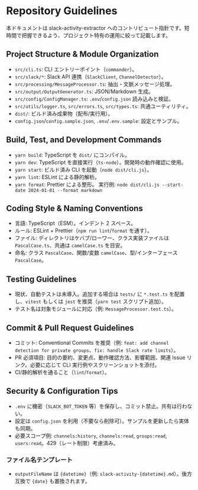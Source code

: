 # Repository Guidelines

本ドキュメントは slack-activity-extractor へのコントリビュート指針です。短時間で把握できるよう、プロジェクト特有の運用に絞って記載します。

## Project Structure & Module Organization
- `src/cli.ts`: CLI エントリーポイント（`commander`）。
- `src/slack/*`: Slack API 連携（`SlackClient`, `ChannelDetector`）。
- `src/processing/MessageProcessor.ts`: 抽出・文脈メッセージ処理。
- `src/output/OutputGenerator.ts`: JSON/Markdown 生成。
- `src/config/ConfigManager.ts`: `.env`/`config.json` 読み込みと検証。
- `src/utils/logger.ts`, `src/errors.ts`, `src/types.ts`: 共通ユーティリティ。
- `dist/`: ビルド済み成果物（配布/実行用）。
- `config.json`/`config.sample.json`, `.env`/`.env.sample`: 設定とサンプル。

## Build, Test, and Development Commands
- `yarn build`: TypeScript を `dist/` にコンパイル。
- `yarn dev`: TypeScript を直接実行（`ts-node`）。開発時の動作確認に使用。
- `yarn start`: ビルド済み CLI を起動（`node dist/cli.js`）。
- `yarn lint`: ESLint による静的解析。
- `yarn format`: Prettier による整形。
実行例: `node dist/cli.js --start-date 2024-01-01 --format markdown`

## Coding Style & Naming Conventions
- 言語: TypeScript（ESM）。インデント 2 スペース。
- ルール: ESLint + Prettier（`npm run lint`/`format` を通す）。
- ファイル: ディレクトリはケバブ/ローワー、クラス実装ファイルは `PascalCase.ts`、共通は `camelCase.ts` を目安。
- 命名: クラス `PascalCase`、関数/変数 `camelCase`、型/インターフェース `PascalCase`。

## Testing Guidelines
- 現状、自動テストは未導入。追加する場合は `tests/` に `*.test.ts` を配置し、`vitest` もしくは `jest` を推奨（`yarn test` スクリプト追加）。
- テスト名は対象モジュールに対応（例: `MessageProcessor.test.ts`）。

## Commit & Pull Request Guidelines
- コミット: Conventional Commits を推奨（例: `feat: add channel detection for private groups`、`fix: handle Slack rate limits`）。
- PR 必須項目: 目的の要約、変更点、動作確認方法、影響範囲、関連 Issue リンク。必要に応じて CLI 実行例やスクリーンショットを添付。
- CI/静的解析を通ること（`lint`/`format`）。

## Security & Configuration Tips
- `.env` に機密（`SLACK_BOT_TOKEN` 等）を保存し、コミット禁止。共有は行わない。
- 設定は `config.json` を利用（不要なら削除可）。サンプルを更新したら実体も同期。
- 必要スコープ例: `channels:history`, `channels:read`, `groups:read`, `users:read`。429（レート制限）考慮済み。

### ファイル名テンプレート
- `outputFileName` は `{datetime}`（例: `slack-activity-{datetime}.md`）。後方互換で `{date}` も置換されます。
